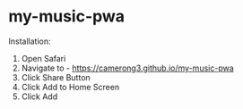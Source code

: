 # my-music-pwa
Installation:
1. Open Safari
2. Navigate to - https://camerong3.github.io/my-music-pwa
3. Click Share Button
4. Click Add to Home Screen
5. Click Add
